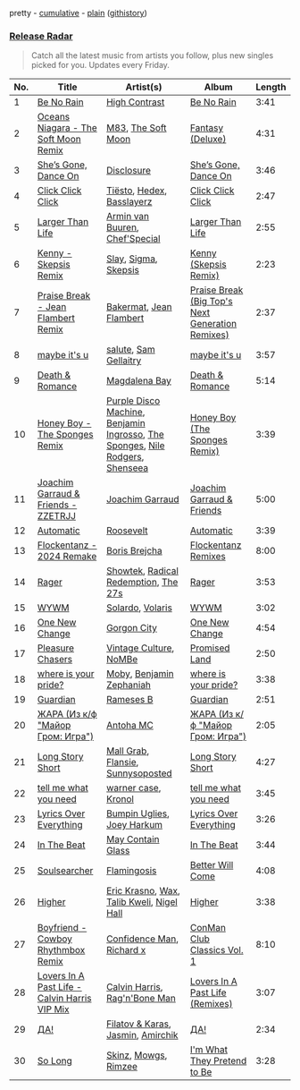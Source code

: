 pretty - [cumulative](/playlists/cumulative/Release%20Radar.md) - [plain](/playlists/plain/37i9dQZEVXbsudmxBFKW7G) ([githistory](https://github.githistory.xyz/vitokorn/spotify-playlist-archive/blob/master/playlists/plain/37i9dQZEVXbsudmxBFKW7G))
### [Release Radar](https://open.spotify.com/playlist/37i9dQZEVXbsudmxBFKW7G)

> Catch all the latest music from artists you follow, plus new singles picked for you. Updates every Friday.

| No. | Title | Artist(s) | Album | Length |
|---|---|---|---|---|
| 1 | [Be No Rain](https://open.spotify.com/track/13GXo8z2wqy2B4MqDkuXiu) | [High Contrast](https://open.spotify.com/artist/0bxHci3JIhhKA53n8rH3tT) | [Be No Rain](https://open.spotify.com/album/3ZC0mjUMcd88fvqq8jnJQv) | 3:41 |
| 2 | [Oceans Niagara - The Soft Moon Remix](https://open.spotify.com/track/6pHfSd0TcZJgPSzhRygwW5) | [M83](https://open.spotify.com/artist/63MQldklfxkjYDoUE4Tppz), [The Soft Moon](https://open.spotify.com/artist/40HeNm05FEAxGx8gUOV4my) | [Fantasy (Deluxe)](https://open.spotify.com/album/6ITKFwyXdI2S8JKsWPfJtq) | 4:31 |
| 3 | [She’s Gone, Dance On](https://open.spotify.com/track/29I9dv9Nq704w0Oc5yFGsR) | [Disclosure](https://open.spotify.com/artist/6nS5roXSAGhTGr34W6n7Et) | [She’s Gone, Dance On](https://open.spotify.com/album/4klc9KJJVpA7fwJJT1duGq) | 3:46 |
| 4 | [Click Click Click](https://open.spotify.com/track/5E1XI3JnHOoSEcY2hYnbhj) | [Tiësto](https://open.spotify.com/artist/2o5jDhtHVPhrJdv3cEQ99Z), [Hedex](https://open.spotify.com/artist/22I9QWygJ2IfxR855VsA3t), [Basslayerz](https://open.spotify.com/artist/3jBkpEV3zrHLO6r2iKZeew) | [Click Click Click](https://open.spotify.com/album/5Zvp6MgsmxCHWNB4G7WbVl) | 2:47 |
| 5 | [Larger Than Life](https://open.spotify.com/track/3yFBafYy3cGudBvolHd6oF) | [Armin van Buuren](https://open.spotify.com/artist/0SfsnGyD8FpIN4U4WCkBZ5), [Chef'Special](https://open.spotify.com/artist/7IiSLreTg1of8dDwxwiPw3) | [Larger Than Life](https://open.spotify.com/album/3f0XtfT59o0aBvKTetArtD) | 2:55 |
| 6 | [Kenny - Skepsis Remix](https://open.spotify.com/track/4urfMzPz8HFICEzYIw3cku) | [Slay](https://open.spotify.com/artist/3mJPM3drRUdlDVXcc3tA0M), [Sigma](https://open.spotify.com/artist/01pKrlgPJhm5dB4lneYAqS), [Skepsis](https://open.spotify.com/artist/6DnQYUjtYusK9QJts9HqSC) | [Kenny (Skepsis Remix)](https://open.spotify.com/album/6DBc9iP5fGOhRMWgH1qwDa) | 2:23 |
| 7 | [Praise Break - Jean Flambert Remix](https://open.spotify.com/track/0sUvo0PiZX94Yns5H0ha3g) | [Bakermat](https://open.spotify.com/artist/3MyFDtqB80WZvbtCZRsekM), [Jean Flambert](https://open.spotify.com/artist/5HxdXg5H2sVQtBvChbLetX) | [Praise Break (Big Top's Next Generation Remixes)](https://open.spotify.com/album/5A0wG2I6TNDZAD14pwVRbL) | 2:37 |
| 8 | [maybe it's u](https://open.spotify.com/track/2K0onXEr9iCUSYonEf0Bl4) | [salute](https://open.spotify.com/artist/1np8xozf7ATJZDi9JX8Dx5), [Sam Gellaitry](https://open.spotify.com/artist/07UJz804RJxqNvxFXC3h9H) | [maybe it's u](https://open.spotify.com/album/5tDwbRikZ6n4A1EN2fJPHZ) | 3:57 |
| 9 | [Death & Romance](https://open.spotify.com/track/5jnlJbBK53L6Nd3ox8T0ot) | [Magdalena Bay](https://open.spotify.com/artist/1oPRcJUkloHaRLYx0olBLJ) | [Death & Romance](https://open.spotify.com/album/51g8P7ai5xyj970iIdmMFz) | 5:14 |
| 10 | [Honey Boy - The Sponges Remix](https://open.spotify.com/track/4mArUbxKFP5k9v9Cc7dtIg) | [Purple Disco Machine](https://open.spotify.com/artist/2WBJQGf1bT1kxuoqziH5g4), [Benjamin Ingrosso](https://open.spotify.com/artist/7jEEE187pVG6InOxn03oA5), [The Sponges](https://open.spotify.com/artist/3cj6O7NrjS5l0CVo8LhpV1), [Nile Rodgers](https://open.spotify.com/artist/3yDIp0kaq9EFKe07X1X2rz), [Shenseea](https://open.spotify.com/artist/1OFOShsIbhy1l5x73yuVyB) | [Honey Boy (The Sponges Remix)](https://open.spotify.com/album/4pzU64aVeYuM1eZkG1iYgn) | 3:39 |
| 11 | [Joachim Garraud & Friends - ZZETRJJ](https://open.spotify.com/track/4sGqTbGrUUBzJdw50ubhIn) | [Joachim Garraud](https://open.spotify.com/artist/4EhiIwwMPecLznwn87sRw2) | [Joachim Garraud & Friends](https://open.spotify.com/album/2S1P5VCIHWNYYktyQV2E2C) | 5:00 |
| 12 | [Automatic](https://open.spotify.com/track/4SNHeDCR40LwXL16BfzmpX) | [Roosevelt](https://open.spotify.com/artist/4AQrqVz6BYwy29iMxcGtx7) | [Automatic](https://open.spotify.com/album/5vADgMWFWWTBPwexXjBEAi) | 3:39 |
| 13 | [Flockentanz - 2024 Remake](https://open.spotify.com/track/07iPWNVMyNWK9LF5tT6LWO) | [Boris Brejcha](https://open.spotify.com/artist/6caPJFLv1wesmM7gwK1ACy) | [Flockentanz Remixes](https://open.spotify.com/album/3yF9V62Qh45yKNX416mef3) | 8:00 |
| 14 | [Rager](https://open.spotify.com/track/1xkNsVlXC0LOyyqpW6jyDB) | [Showtek](https://open.spotify.com/artist/3gk0OYeLFWYupGFRHqLSR7), [Radical Redemption](https://open.spotify.com/artist/3Ij56hbjOTHq8RgutQwfxC), [The 27s](https://open.spotify.com/artist/5oJ5fRZBMNnC1CqKM8IsGM) | [Rager](https://open.spotify.com/album/0pIa52l90Ko7TIkrGCpyvN) | 3:53 |
| 15 | [WYWM](https://open.spotify.com/track/0nzjCmmKJy482Y2UuP4kmO) | [Solardo](https://open.spotify.com/artist/0oO1IaDOBSeI96HbnCa5pZ), [Volaris](https://open.spotify.com/artist/1gitvozvRIt6HisVREf3Hy) | [WYWM](https://open.spotify.com/album/7dlDUnpMkjGLZSxGWrZhbz) | 3:02 |
| 16 | [One New Change](https://open.spotify.com/track/7bjxZNe02r6XodrKONHGMC) | [Gorgon City](https://open.spotify.com/artist/4VNQWV2y1E97Eqo2D5UTjx) | [One New Change](https://open.spotify.com/album/5vzdtotzfVdbgrOFFEBj6O) | 4:54 |
| 17 | [Pleasure Chasers](https://open.spotify.com/track/6pf5Yqg1zSbsxHaLBf49BP) | [Vintage Culture](https://open.spotify.com/artist/28uJnu5EsrGml2tBd7y8ts), [NoMBe](https://open.spotify.com/artist/5Lhxlge1CR1DrgDAje8Qaw) | [Promised Land](https://open.spotify.com/album/0uj28c7dMMgO59Jzx84bSE) | 2:50 |
| 18 | [where is your pride?](https://open.spotify.com/track/5H8f92czIxzvXko1n7toHZ) | [Moby](https://open.spotify.com/artist/3OsRAKCvk37zwYcnzRf5XF), [Benjamin Zephaniah](https://open.spotify.com/artist/43Y2qDsaehzl7U9s2RtFX6) | [where is your pride?](https://open.spotify.com/album/2gC9Z5MHfmUkW2e3uHw56f) | 3:38 |
| 19 | [Guardian](https://open.spotify.com/track/1niB9TgKdWXdRqG42Os0M1) | [Rameses B](https://open.spotify.com/artist/06EfEcjc0vdvI6VNL0soIO) | [Guardian](https://open.spotify.com/album/2I8B2aECPbbJXtmCmZafXV) | 2:51 |
| 20 | [ЖАРА (Из к/ф "Майор Гром: Игра")](https://open.spotify.com/track/7xWVSp8uxBBBmo9zJsSZxv) | [Antoha MC](https://open.spotify.com/artist/6OqmKFaRcw0f23m5PQ9CrL) | [ЖАРА (Из к/ф "Майор Гром: Игра")](https://open.spotify.com/album/3hdASvVxu06Z41uSSObH3a) | 2:05 |
| 21 | [Long Story Short](https://open.spotify.com/track/3CUqLwmzODoWGFOTqNxk0m) | [Mall Grab](https://open.spotify.com/artist/7yF6JnFPDzgml2Ytkyl5D7), [Flansie](https://open.spotify.com/artist/2BArfYNHUsUFaABc7WzoSI), [Sunnysoposted](https://open.spotify.com/artist/0U3uMh2JMp81V2hup0bJdt) | [Long Story Short](https://open.spotify.com/album/40v4KvGFgKSqukX8Ah7r7a) | 4:27 |
| 22 | [tell me what you need](https://open.spotify.com/track/4HLr5xPnHuS0WkqLwukxzU) | [warner case](https://open.spotify.com/artist/106OuakzOxxbXTuigEEf01), [Kronol](https://open.spotify.com/artist/13Bm2FdMEKw4x8BJXCL1MI) | [tell me what you need](https://open.spotify.com/album/3xqC9HrPLBSQ920GRaqlit) | 3:45 |
| 23 | [Lyrics Over Everything](https://open.spotify.com/track/0bMyuvNOVCXvRA4ePDKgnR) | [Bumpin Uglies](https://open.spotify.com/artist/2q0PlZJNGryR467EUNmWn7), [Joey Harkum](https://open.spotify.com/artist/72SpvqbeEYsAqZddWryI0m) | [Lyrics Over Everything](https://open.spotify.com/album/7gM4CRNo8rsvePfPTzuCDd) | 3:26 |
| 24 | [In The Beat](https://open.spotify.com/track/6LuUodKytxUYUBsuitclBA) | [May Contain Glass](https://open.spotify.com/artist/6QAglC0GWQwIdXljiuvsTa) | [In The Beat](https://open.spotify.com/album/7KL3xOFeSflctiwmcQvgSF) | 3:44 |
| 25 | [Soulsearcher](https://open.spotify.com/track/0ygPVwsl15vlyfAJNE28mj) | [Flamingosis](https://open.spotify.com/artist/75cW8FFekyCjj0mfZM1Gfb) | [Better Will Come](https://open.spotify.com/album/1L01NCxCJxNFuL7OgyuvOv) | 4:08 |
| 26 | [Higher](https://open.spotify.com/track/6f5I8yAEaJCx1UmvOg8a1c) | [Eric Krasno](https://open.spotify.com/artist/6tQIsqw6DrDfdoPwOrOD6k), [Wax](https://open.spotify.com/artist/36kzCQhGfJzrLuZzrHweNV), [Talib Kweli](https://open.spotify.com/artist/0lEssBAxQl2In4RpaB1C2Y), [Nigel Hall](https://open.spotify.com/artist/04HwdlOSZ8Rnmp4D3vyjI2) | [Higher](https://open.spotify.com/album/5ncydmjMons3VV3AIP9SHe) | 3:38 |
| 27 | [Boyfriend - Cowboy Rhythmbox Remix](https://open.spotify.com/track/3T7lNCCm4TFWFxK5LeWahM) | [Confidence Man](https://open.spotify.com/artist/0RwXnFrEoI8tltFvYpJgP6), [Richard x](https://open.spotify.com/artist/1U3sbewNFRq4oyhUWZinMi) | [ConMan Club Classics Vol. 1](https://open.spotify.com/album/3URaKM9hXo8zjpf0Fcbuh2) | 8:10 |
| 28 | [Lovers In A Past Life - Calvin Harris VIP Mix](https://open.spotify.com/track/3eL3lasTRBJ7QaCt2fqE9e) | [Calvin Harris](https://open.spotify.com/artist/7CajNmpbOovFoOoasH2HaY), [Rag'n'Bone Man](https://open.spotify.com/artist/4f9iBmdUOhQWeP7dcAn1pf) | [Lovers In A Past Life (Remixes)](https://open.spotify.com/album/4PL4OGq2DUo9JREtklB4cE) | 3:07 |
| 29 | [ДА!](https://open.spotify.com/track/4e77rQzYPr8QGwkDKiA7lf) | [Filatov & Karas](https://open.spotify.com/artist/5NW2uPFatEKjZQ5gpWD8HO), [Jasmin](https://open.spotify.com/artist/53y0MozF7RJWH5OQlUBZ9s), [Amirchik](https://open.spotify.com/artist/0v3cIqT5jtOSGxotzz8kcZ) | [ДА!](https://open.spotify.com/album/3dmNp8ejND5Pge0PQaVmYT) | 2:34 |
| 30 | [So Long](https://open.spotify.com/track/01NRBZXyAV0OC16wZSw2P7) | [Skinz](https://open.spotify.com/artist/31lHFdaqJP0r3nnyhQSBtN), [Mowgs](https://open.spotify.com/artist/5B6fjdBghQykaZm20DtDP9), [Rimzee](https://open.spotify.com/artist/65QlWmtWjcK3CPBung0ATT) | [I'm What They Pretend to Be](https://open.spotify.com/album/7JbQ7fLmvYjBnjLHXhP5Hq) | 3:28 |